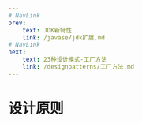```yaml
---
# NavLink
prev:
    text: JDK新特性
    link: /javase/jdk扩展.md
# NavLink
next:
    text: 23种设计模式-工厂方法
    link: /designpatterns/工厂方法.md
---
```

# 设计原则
